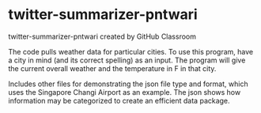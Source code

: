 # twitter-summarizer-pntwari
twitter-summarizer-pntwari created by GitHub Classroom

The code pulls weather data for particular cities. To use this program, have a city in mind (and its correct spelling) as an input. 
The program will give the current overall weather and the temperature in F in that city. 

Includes other files for demonstrating the json file type and format, which uses the Singapore Changi Airport as an example. The json shows how information may be categorized to create an efficient data package.
